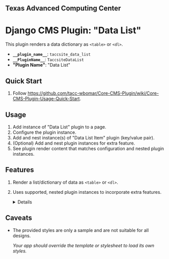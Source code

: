 ## Texas Advanced Computing Center
# Django CMS Plugin: "Data List"

This plugin renders a data dictionary as `<table>` or `<dl>`.

- __`__plugin_name__`__: `taccsite_data_list`
- __`__PluginName__`__: `TaccsiteDataList`
- __"Plugin Name"__: "Data List"

## Quick Start

1. Follow https://github.com/tacc-wbomar/Core-CMS-Plugin/wiki/Core-CMS-Plugin-Usage-Quick-Start.

## Usage

1. Add instance of "Data List" plugin to a page.
1. Configure the plugin instance.
1. Add and nest instance(s) of "Data List Item" plugin (key/value pair).
1. (Optional) Add and nest plugin instances for extra feature.
1. See plugin render content that matches configuration and nested plugin instances.

## Features

1. Render a list/dictionary of data as `<table>` or `<dl>`.
1. Uses supported, nested plugin instances to incorporate extra features.
      <details>

      | feature | supported by |
      | :- | :- |
      | item key as hyperlink | [`taccsite_data_list`][dcms-link] |

      </details>

## Caveats

- The provided styles are only a sample and are not suitable for all designs.

  _Your app should override the template or stylesheet to load its own styles._



[dcms-link]: https://github.com/django-cms/djangocms-link
